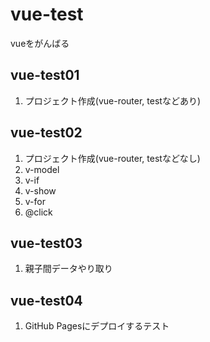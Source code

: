 # vue-test
vueをがんばる

## vue-test01

1. プロジェクト作成(vue-router, testなどあり)

## vue-test02

1. プロジェクト作成(vue-router, testなどなし)
2. v-model
3. v-if
4. v-show
5. v-for
6. @click

## vue-test03

1. 親子間データやり取り

## vue-test04

1. GitHub Pagesにデプロイするテスト

